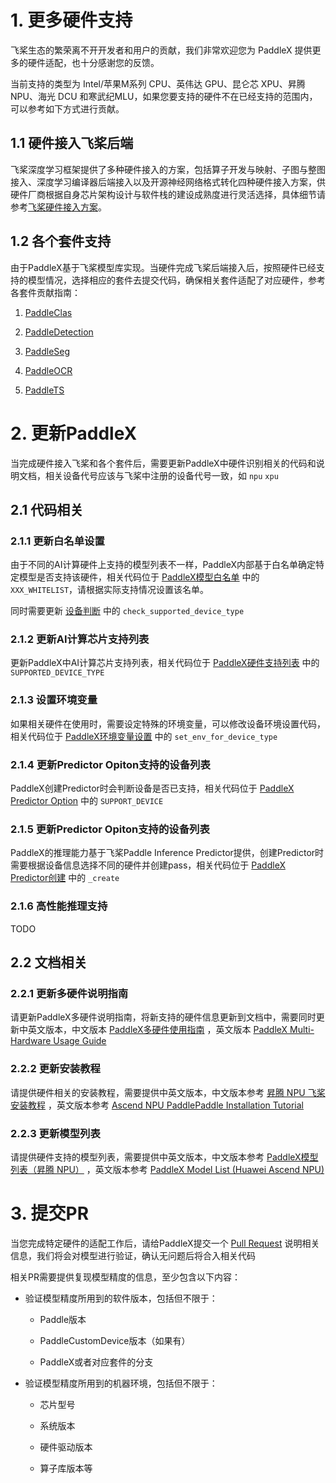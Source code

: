 # 1. 更多硬件支持

飞桨生态的繁荣离不开开发者和用户的贡献，我们非常欢迎您为 PaddleX 提供更多的硬件适配，也十分感谢您的反馈。

当前支持的类型为 Intel/苹果M系列 CPU、英伟达 GPU、昆仑芯 XPU、昇腾 NPU、海光 DCU 和寒武纪MLU，如果您要支持的硬件不在已经支持的范围内，可以参考如下方式进行贡献。

## 1.1 硬件接入飞桨后端

飞桨深度学习框架提供了多种硬件接入的方案，包括算子开发与映射、子图与整图接入、深度学习编译器后端接入以及开源神经网络格式转化四种硬件接入方案，供硬件厂商根据自身芯片架构设计与软件栈的建设成熟度进行灵活选择，具体细节请参考[飞桨硬件接入方案](https://www.paddlepaddle.org.cn/documentation/docs/zh/develop/dev_guides/custom_device_docs/index_cn.html)。

## 1.2 各个套件支持

由于PaddleX基于飞桨模型库实现。当硬件完成飞桨后端接入后，按照硬件已经支持的模型情况，选择相应的套件去提交代码，确保相关套件适配了对应硬件，参考各套件贡献指南：

1. [PaddleClas](https://github.com/PaddlePaddle/PaddleClas/tree/develop)

2. [PaddleDetection](https://github.com/PaddlePaddle/PaddleDetection/tree/develop)

3. [PaddleSeg](https://github.com/PaddlePaddle/PaddleSeg/tree/develop)

4. [PaddleOCR](https://github.com/PaddlePaddle/PaddleOCR/tree/develop)

5. [PaddleTS](https://github.com/PaddlePaddle/PaddleTS/tree/main)

# 2. 更新PaddleX

当完成硬件接入飞桨和各个套件后，需要更新PaddleX中硬件识别相关的代码和说明文档，相关设备代号应该与飞桨中注册的设备代号一致，如 `npu` `xpu`

## 2.1 代码相关

### 2.1.1 更新白名单设置

由于不同的AI计算硬件上支持的模型列表不一样，PaddleX内部基于白名单确定特定模型是否支持该硬件，相关代码位于 [PaddleX模型白名单](../../paddlex/utils/custom_device_list.py) 中的 `XXX_WHITELIST`，请根据实际支持情况设置该名单。

同时需要更新 [设备判断](../../paddlex/utils/device.py) 中的 `check_supported_device_type`

### 2.1.2 更新AI计算芯片支持列表

更新PaddleX中AI计算芯片支持列表，相关代码位于 [PaddleX硬件支持列表](../../paddlex/utils/device.py) 中的 `SUPPORTED_DEVICE_TYPE`

### 2.1.3 设置环境变量

如果相关硬件在使用时，需要设定特殊的环境变量，可以修改设备环境设置代码，相关代码位于 [PaddleX环境变量设置](../../paddlex/utils/device.py) 中的 `set_env_for_device_type`

### 2.1.4 更新Predictor Opiton支持的设备列表

PaddleX创建Predictor时会判断设备是否已支持，相关代码位于 [PaddleX Predictor Option](../../paddlex/inference/utils/pp_option.py) 中的 `SUPPORT_DEVICE`

### 2.1.5 更新Predictor Opiton支持的设备列表

PaddleX的推理能力基于飞桨Paddle Inference Predictor提供，创建Predictor时需要根据设备信息选择不同的硬件并创建pass，相关代码位于 [PaddleX Predictor创建](../../paddlex/inference/models/common/static_infer.py) 中的 `_create`

### 2.1.6 高性能推理支持

TODO

## 2.2 文档相关

### 2.2.1 更新多硬件说明指南

请更新PaddleX多硬件说明指南，将新支持的硬件信息更新到文档中，需要同时更新中英文版本，中文版本 [PaddleX多硬件使用指南](./multi_devices_use_guide.md) ，英文版本 [PaddleX Multi-Hardware Usage Guide](./multi_devices_use_guide.en.md)

### 2.2.2 更新安装教程

请提供硬件相关的安装教程，需要提供中英文版本，中文版本参考 [昇腾 NPU 飞桨安装教程](./paddlepaddle_install_NPU.md) ，英文版本参考 [Ascend NPU PaddlePaddle Installation Tutorial](./paddlepaddle_install_NPU.en.md)

### 2.2.3 更新模型列表

请提供硬件支持的模型列表，需要提供中英文版本，中文版本参考 [PaddleX模型列表（昇腾 NPU）](../support_list/model_list_npu.md) ，英文版本参考 [PaddleX Model List (Huawei Ascend NPU)](../support_list/model_list_npu.en.md)

# 3. 提交PR

当您完成特定硬件的适配工作后，请给PaddleX提交一个 [Pull Request](https://github.com/PaddlePaddle/PaddleX/pulls) 说明相关信息，我们将会对模型进行验证，确认无问题后将合入相关代码

相关PR需要提供复现模型精度的信息，至少包含以下内容：

* 验证模型精度所用到的软件版本，包括但不限于：

  * Paddle版本

  * PaddleCustomDevice版本（如果有）

  * PaddleX或者对应套件的分支

* 验证模型精度所用到的机器环境，包括但不限于：

  * 芯片型号

  * 系统版本

  * 硬件驱动版本

  * 算子库版本等
